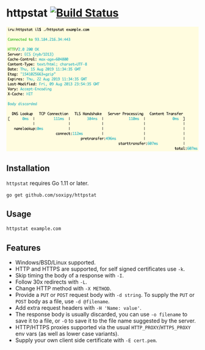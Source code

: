 # httpstat [![Build Status](https://api.travis-ci.org/soxipy/httpstat.svg?branch=master)](https://travis-ci.org/soxipy/httpstat)

![httpstat screenshot](./screenshot.png)

## Installation

`httpstat` requires Go 1.11 or later.

```sh
go get github.com/soxipy/httpstat
```

## Usage

```sh
httpstat example.com
```

## Features

- Windows/BSD/Linux supported.
- HTTP and HTTPS are supported, for self signed certificates use `-k`.
- Skip timing the body of a response with `-I`.
- Follow 30x redirects with `-L`.
- Change HTTP method with `-X METHOD`.
- Provide a `PUT` or `POST` request body with `-d string`. To supply the `PUT` or `POST` body as a file, use `-d @filename`.
- Add extra request headers with `-H 'Name: value'`.
- The response body is usually discarded, you can use `-o filename` to save it to a file, or `-O` to save it to the file name suggested by the server.
- HTTP/HTTPS proxies supported via the usual `HTTP_PROXY`/`HTTPS_PROXY` env vars (as well as lower case variants).
- Supply your own client side certificate with `-E cert.pem`.
